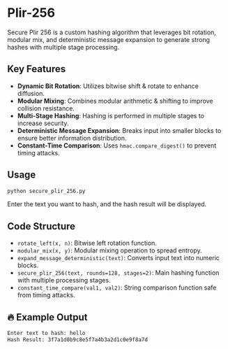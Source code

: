 # Plir-256
Secure Plir 256 is a custom hashing algorithm that leverages bit rotation, modular mix, and deterministic message expansion to generate strong hashes with multiple stage processing.

## Key Features
- **Dynamic Bit Rotation**: Utilizes bitwise shift & rotate to enhance diffusion.
- **Modular Mixing**: Combines modular arithmetic & shifting to improve collision resistance.
- **Multi-Stage Hashing**: Hashing is performed in multiple stages to increase security.
- **Deterministic Message Expansion**: Breaks input into smaller blocks to ensure better information distribution.
- **Constant-Time Comparison**: Uses `hmac.compare_digest()` to prevent timing attacks.

## Usage
```bash
python secure_plir_256.py
```
Enter the text you want to hash, and the hash result will be displayed.

## Code Structure
- `rotate_left(x, n)`: Bitwise left rotation function.
- `modular_mix(x, y)`: Modular mixing operation to spread entropy.
- `expand_message_deterministic(text)`: Converts input text into numeric blocks.
- `secure_plir_256(text, rounds=128, stages=2)`: Main hashing function with multiple processing stages.
- `constant_time_compare(val1, val2)`: String comparison function safe from timing attacks.

## 🔥 Example Output
```bash
Enter text to hash: hello
Hash Result: 3f7a1d0b9c8e5f7a4b3a2d1c0e9f8a7d
```
